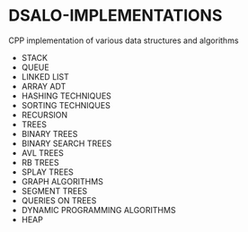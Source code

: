 # DSALO-IMPLEMENTATIONS
CPP implementation of various data structures and algorithms
- STACK
- QUEUE
- LINKED LIST
- ARRAY ADT
- HASHING TECHNIQUES
- SORTING TECHNIQUES
- RECURSION
- TREES
- BINARY TREES
- BINARY SEARCH TREES
- AVL TREES
- RB TREES
- SPLAY TREES
- GRAPH ALGORITHMS
- SEGMENT TREES
- QUERIES ON TREES
- DYNAMIC PROGRAMMING ALGORITHMS
- HEAP

